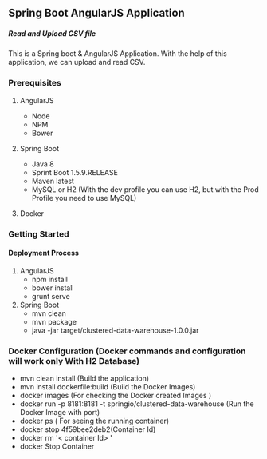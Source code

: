 ## Spring Boot AngularJS Application
##### Read and Upload CSV file 

This is a Spring boot & AngularJS Application. With the help of this application, we can upload and read CSV.

### Prerequisites
1.  AngularJS
	- Node
	- NPM
	- Bower
	
1. Spring Boot
	- Java 8
	- Sprint Boot 1.5.9.RELEASE
	- Maven latest
	- MySQL or H2 (With the dev profile you can use H2, but with the Prod Profile you need to use MySQL)
1. Docker	 
	
### Getting Started

#### Deployment Process 
1. AngularJS
	- npm install
	- bower install
	- grunt serve
1. Spring Boot
	- mvn clean
	- mvn package
	- java -jar target/clustered-data-warehouse-1.0.0.jar

### Docker Configuration (Docker commands and configuration will work only With H2 Database)
- mvn clean install (Build the application)
- mvn install dockerfile:build (Build the Docker Images)	
- docker images (For checking the Docker created Images )
- docker run -p 8181:8181 -t springio/clustered-data-warehouse (Run the Docker Image with port)
- docker ps ( For seeing the running container)
- docker stop 4f59bee2deb2(Container Id)
- docker rm '< container Id> '
- docker Stop  Container
